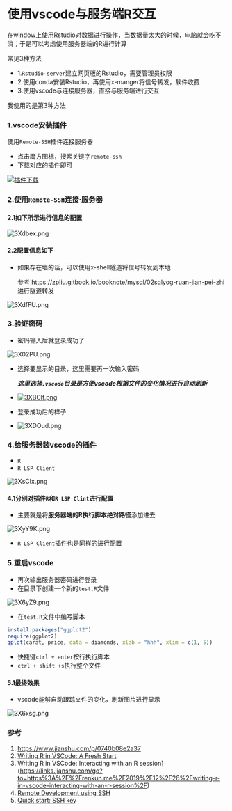# 使用vscode与服务端R交互

 在window上使用Rstudio对数据进行操作，当数据量太大的时候，电脑就会吃不消；于是可以考虑使用服务器端的R进行计算

常见3种方法

+ 1.`Rstudio-server`建立网页版的Rstudio，需要管理员权限
+ 2.使用conda安装Rstudio，再使用x-manger将信号转发，软件收费
+ 3.使用vscode与连接服务器，直接与服务端进行交互

我使用的是第3种方法

### 1.vscode安装插件

使用`Remote-SSH`插件连接服务器

+ 点击魔方图标，搜索关键字`remote-ssh`
+ 下载对应的插件即可

[![插件下载](https://s2.ax1x.com/2020/03/07/3XwhHP.png)](https://imgchr.com/i/3XwhHP)

### 2.使用`Remote-SSH`连接·服务器

#### 2.1如下所示进行信息的配置

![3Xdbex.png](https://s2.ax1x.com/2020/03/07/3Xdbex.png)

#### 2.2配置信息如下

+ 如果存在墙的话，可以使用x-shell隧道将信号转发到本地

  参考 https://zpliu.gitbook.io/booknote/mysql/02sqlyog-ruan-jian-pei-zhi 进行隧道转发

![3XdfFU.png](https://s2.ax1x.com/2020/03/07/3XdfFU.png)



### 3.验证密码

+ 密码输入后就登录成功了

![3X02PU.png](https://s2.ax1x.com/2020/03/07/3X02PU.png)

+ 选择要显示的目录，这里需要再一次输入密码

  ***这里选择`.vscode`目录是方便vscode根据文件的变化情况进行自动刷新***

+ [![3XBCIf.png](https://s2.ax1x.com/2020/03/07/3XBCIf.png)](https://imgchr.com/i/3XBCIf)

+ 登录成功后的样子
+ ![3XDOud.png](https://s2.ax1x.com/2020/03/07/3XDOud.png)



### 4.给服务器装vscode的插件

+ `R`
+ `R LSP Client`

![3XsCIx.png](https://s2.ax1x.com/2020/03/07/3XsCIx.png)

#### 4.1分别对插件`R`和`R LSP Clint`进行配置

+ 主要就是将**服务器端的R执行脚本绝对路径**添加进去

![3XyY9K.png](https://s2.ax1x.com/2020/03/07/3XyY9K.png)

+ `R LSP Client`插件也是同样的进行配置

### 5.重启vscode

+ 再次输出服务器密码进行登录
+ 在目录下创建一个新的`test.R`文件

![3X6yZ9.png](https://s2.ax1x.com/2020/03/07/3X6yZ9.png)

+  在`test.R`文件中编写脚本

  ```R
  install.packages("ggplot2")
  require(ggplot2)
  qplot(carat, price, data = diamonds, xlab = "hhh", xlim = c(1, 5))
  ```

+ 快捷键`ctrl + enter`按行执行脚本
+ `ctrl + shift +s`执行整个文件

#### 5.1最终效果

+ vscode能够自动跟踪文件的变化，刷新图片进行显示

![3X6xsg.png](https://s2.ax1x.com/2020/03/07/3X6xsg.png)



### 参考

1.  https://www.jianshu.com/p/0740b08e2a37 
2. [Writing R in VSCode: A Fresh Start](https://links.jianshu.com/go?to=https%3A%2F%2Frenkun.me%2F2019%2F12%2F11%2Fwriting-r-in-vscode-a-fresh-start%2F)
3. Writing R in VSCode: Interacting with an R session](https://links.jianshu.com/go?to=https%3A%2F%2Frenkun.me%2F2019%2F12%2F26%2Fwriting-r-in-vscode-interacting-with-an-r-session%2F)
4. [Remote Development using SSH](https://links.jianshu.com/go?to=https%3A%2F%2Fcode.visualstudio.com%2Fdocs%2Fremote%2Fssh)
5. [Quick start: SSH key](https://links.jianshu.com/go?to=https%3A%2F%2Fcode.visualstudio.com%2Fdocs%2Fremote%2Ftroubleshooting%23_quick-start-ssh-key)